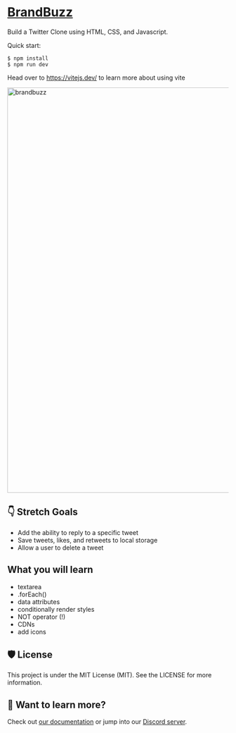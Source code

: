 # [BrandBuzz](https://brandbuzz-0f2d13.netlify.app/)

Build a Twitter Clone using HTML, CSS, and Javascript.

Quick start:

```
$ npm install
$ npm run dev
````

Head over to https://vitejs.dev/ to learn more about using vite

<img width="920" alt="brandbuzz" src="https://github.com/JavascriptDon/Javascript-Fundamentals/assets/101202952/d7e6c04a-29f9-4685-a9a1-ab78264069aa">


## 👇 Stretch Goals

- Add the ability to reply to a specific tweet
- Save tweets, likes, and retweets to local storage
- Allow a user to delete a tweet

## What you will learn

- textarea
- .forEach()
- data attributes
- conditionally render styles
- NOT operator (!)
- CDNs
- add icons

## 🛡️ License

This project is under the MIT License (MIT). See the LICENSE for more information.

## 👀 Want to learn more?

Check out [our documentation](https://docs.astro.build) or jump into our [Discord server](https://astro.build/chat).

